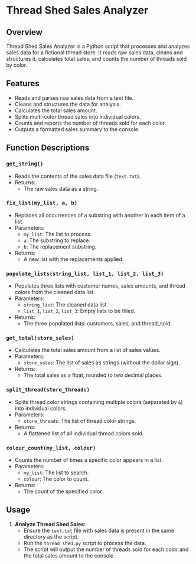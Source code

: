 # Thread Shed Sales Analyzer

## Overview

Thread Shed Sales Analyzer is a Python script that processes and analyzes sales data for a fictional thread store. It reads raw sales data, cleans and structures it, calculates total sales, and counts the number of threads sold by color.

## Features

- Reads and parses raw sales data from a text file.
- Cleans and structures the data for analysis.
- Calculates the total sales amount.
- Splits multi-color thread sales into individual colors.
- Counts and reports the number of threads sold for each color.
- Outputs a formatted sales summary to the console.

## Function Descriptions

### `get_string()`
- Reads the contents of the sales data file (`text.txt`).
- Returns:
  - The raw sales data as a string.

### `fix_list(my_list, a, b)`
- Replaces all occurrences of a substring with another in each item of a list.
- Parameters:
  - `my_list`: The list to process.
  - `a`: The substring to replace.
  - `b`: The replacement substring.
- Returns:
  - A new list with the replacements applied.

### `populate_lists(string_list, list_1, list_2, list_3)`
- Populates three lists with customer names, sales amounts, and thread colors from the cleaned data list.
- Parameters:
  - `string_list`: The cleaned data list.
  - `list_1`, `list_2`, `list_3`: Empty lists to be filled.
- Returns:
  - The three populated lists: customers, sales, and thread_sold.

### `get_total(store_sales)`
- Calculates the total sales amount from a list of sales values.
- Parameters:
  - `store_sales`: The list of sales as strings (without the dollar sign).
- Returns:
  - The total sales as a float, rounded to two decimal places.

### `split_thread(store_threads)`
- Splits thread color strings containing multiple colors (separated by `&`) into individual colors.
- Parameters:
  - `store_threads`: The list of thread color strings.
- Returns:
  - A flattened list of all individual thread colors sold.

### `colour_count(my_list, colour)`
- Counts the number of times a specific color appears in a list.
- Parameters:
  - `my_list`: The list to search.
  - `colour`: The color to count.
- Returns:
  - The count of the specified color.

## Usage

1. **Analyze Thread Shed Sales**:
   - Ensure the `text.txt` file with sales data is present in the same directory as the script.
   - Run the `thread_shed.py` script to process the data.
   - The script will output the number of threads sold for each color and the total sales amount to the console.
